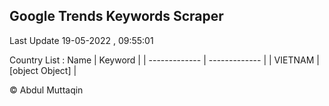 

## Google Trends Keywords Scraper 
 
Last Update 19-05-2022 , 09:55:01

Country List :
 Name  | Keyword |
| ------------- | ------------- |
| VIETNAM | [object Object] |



© Abdul Muttaqin 
